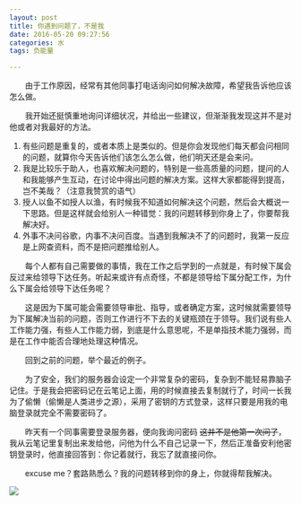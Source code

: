 ```yaml
---
layout: post
title: 你遇到问题了，不是我
date: 2016-05-20 09:27:56
categories: 水
tags: 负能量

---
```


　　由于工作原因，经常有其他同事打电话询问如何解决故障，希望我告诉他应该怎么做。

　　我开始还挺慎重地询问详细状况，并给出一些建议，但渐渐我发现这并不是对他或者对我最好的方法。

1. 有些问题是重复的，或者本质上是类似的。但是你会发现他们每天都会问相同的问题，就算你今天告诉他们该怎么怎么做，他们明天还是会来问。
2. 我是比较乐于助人，也喜欢解决问题的，特别是一些高质量的问题，提问的人和我能够产生互动，在讨论中得出问题的解决方案。这样大家都能得到提高，岂不美哉？（注意我赞赏的语气）
3. 授人以鱼不如授人以渔，有时候我不知道如何解决这个问题，然后会大概说一下思路。但是这样就会给别人一种错觉：我的问题转移到你身上了，你要帮我解决好。
4. 外事不决问谷歌，内事不决问百度。当遇到我解决不了的问题时，我第一反应是上网查资料，而不是把问题推给别人。
<!--more -->

　　每个人都有自己需要做的事情，我在工作之后学到的一点就是，有时候下属会反过来给领导下达任务。听起来或许有点奇怪，不都是领导给下属分配工作，为什么下属会给领导下达任务呢？

　　这是因为下属可能会需要领导审批、指导，或者确定方案，这时候就需要领导为下属解决当前的问题，否则工作进行不下去的关键瓶颈在于领导。我们说有些人工作能力强，有些人工作能力弱，到底是什么意思呢，不是单指技术能力强弱，而是在工作中能否合理地处理这种情况。

　　回到之前的问题，举个最近的例子。

　　为了安全，我们的服务器会设定一个非常复杂的密码，复杂到不能轻易靠脑子记住。于是我会把密码记在云笔记上面，用的时候直接去复制就行了，时间一长我为了偷懒（偷懒是人类进步之源），采用了密钥的方式登录，这样只要是用我的电脑登录就完全不需要密码了。

　　昨天有一个同事需要登录服务器，便向我询问密码 ~~这并不是他第一次问了~~，我从云笔记里复制出来发给他，问他为什么不自己记录一下，然后正准备安利他密钥登录时，他直接回答到：你记着就行，我忘了就直接问你。

　　excuse me？套路熟悉么？我的问题转移到你的身上，你就得帮我解决。

![](http://shurriklab.qiniudn.com/adf8zt3daywx949ux2ifa2qgmb.png)